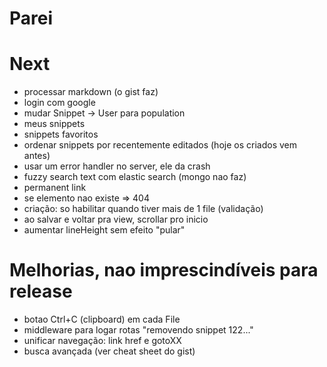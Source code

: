 # Parei

# Next
- processar markdown (o gist faz)
- login com google
- mudar Snippet -> User para population
- meus snippets
- snippets favoritos
- ordenar snippets por recentemente editados (hoje os criados vem antes)
- usar um error handler no server, ele da crash
- fuzzy search text com elastic search (mongo nao faz)
- permanent link
- se elemento nao existe => 404
- criação: so habilitar quando tiver mais de  1 file (validação)
- ao salvar e voltar pra view, scrollar pro inicio
- aumentar lineHeight sem efeito "pular"

# Melhorias, nao imprescindíveis para release
- botao Ctrl+C (clipboard) em cada File
- middleware para logar rotas "removendo snippet 122..."
- unificar navegação: link href e gotoXX
- busca avançada (ver cheat sheet do gist)

